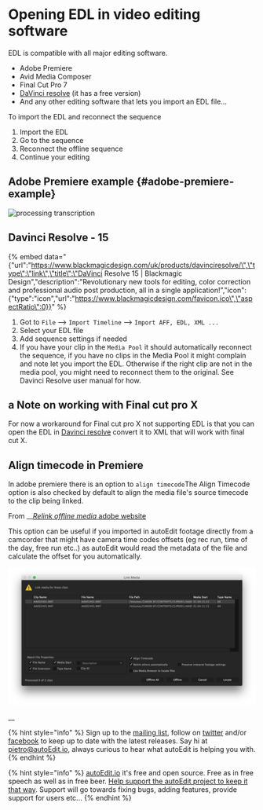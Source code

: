 # Opening EDL in video editing software

EDL is compatible with all major editing software.

* Adobe Premiere
* Avid Media Composer
* Final Cut Pro 7
* [DaVinci resolve](https://www.blackmagicdesign.com/products/davinciresolve) \(it has a free version\) 
* And any other editing software that lets you import an EDL file…

To import the EDL and reconnect the sequence

1. Import the EDL
2. Go to the sequence
3. Reconnect the offline sequence
4. Continue your editing

## Adobe Premiere example {#adobe-premiere-example}

![processing transcription](http://www.autoedit.io/img/gif/5_EDL_in_premiere.gif)

## Davinci Resolve - 15

{% embed data="{\"url\":\"https://www.blackmagicdesign.com/uk/products/davinciresolve/\",\"type\":\"link\",\"title\":\"DaVinci Resolve 15 \| Blackmagic Design\",\"description\":\"Revolutionary new tools for editing, color correction and professional audio post production, all in a single application!\",\"icon\":{\"type\":\"icon\",\"url\":\"https://www.blackmagicdesign.com/favicon.ico\",\"aspectRatio\":0}}" %}

1. Got to `File` --&gt;  `Import Timeline` --&gt; `Import AFF, EDL, XML ...`
2. Select your EDL file
3. Add sequence settings if needed 
4. If you have your clip in the `Media Pool` it should automatically reconnect the sequence, if you have no clips in the Media Pool it might complain and note let you import the EDL. Otherwise if the right clip are not in the media pool, you  might  need to reconnect them to the original. See Davinci Resolve user manual for how.



## **a Note on working with Final cut pro X**

For now a workaround for Final cut pro X not supporting EDL is that you can open the EDL in [Davinci resolve](https://www.blackmagicdesign.com/products/davinciresolve) convert it to XML that will work with final cut X.

## Align timecode in Premiere

In adobe premiere there is an option to `align timecode`The Align Timecode option is also checked by default to align the media file's source timecode to the clip being linked.

From __[_Relink offline media_ adobe website](https://helpx.adobe.com/premiere-pro/using/relinking-media.html)

This option can be useful if you imported in autoEdit footage directly from a camcorder that might have camera time codes offsets \(eg rec run, time of the day, free run etc..\) as autoEdit would read the metadata of the file and calculate the offset for you automatically.  


![Align timecode in premiere checkbox](.gitbook/assets/align_timecode.png)

\_\_

{% hint style="info" %}
Sign up to the [mailing list](http://eepurl.com/cMzwSX), follow on [twitter](http://twitter.com/autoEdit2) and/or [facebook](https://www.facebook.com/autoEdit.io/) to keep up to date with the latest releases. Say hi at [pietro@autoEdit.io](mailto:pietro@autoEdit.io?Subject=Hello), always curious to hear what autoEdit is helping you with.
{% endhint %}

{% hint style="info" %}
[autoEdit.io](http://www.autoEdit.io) it's free and open source. Free as in free speech as well as in free beer. [Help support the autoEdit project to keep it that way](https://donorbox.org/c9762eef-0e08-468e-90cb-2d00643697f8?recurring=true). Support will go towards fixing bugs, adding features, provide support for users etc...
{% endhint %}



